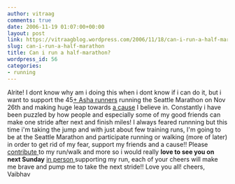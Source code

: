 ```yaml
---
author: vitraag
comments: true
date: 2006-11-19 01:07:00+00:00
layout: post
link: https://vitraagblog.wordpress.com/2006/11/18/can-i-run-a-half-marathon/
slug: can-i-run-a-half-marathon
title: Can i run a half-marathon?
wordpress_id: 56
categories:
- running
---
```


Alrite! I dont know why am i doing this when i dont know if i can do it, but i want to support the 45[+ Asha runners](http://www.ashanet.org/seattle/events/marathon/team.htm) running the Seattle Marathon on Nov 26th and making huge leap towards [a cause](http://www.ashanet.org/seattle/events/marathon/cause.htm) I believe in. Constantly i have been puzzled by how people and especially some of my good friends can make one stride after next and finish miles! I always feared runnning but this time i'm taking the jump and with just about few training runs, I'm going to be at the Seattle Marathon and participate running or walking (more of later) in order to get rid of my fear, support my friends and a cause!! Please [contribute ](http://www.ashanet.org/seattle/events/marathon/profile_head.php?vaibhav)to my run/walk and more so i would really **love to see you on next Sunday** [in person ](http://www.seattlemarathon.org/)supporting my run, each of your cheers will make me brave and pump me to take the next stride!! Love you all! cheers, Vaibhav

